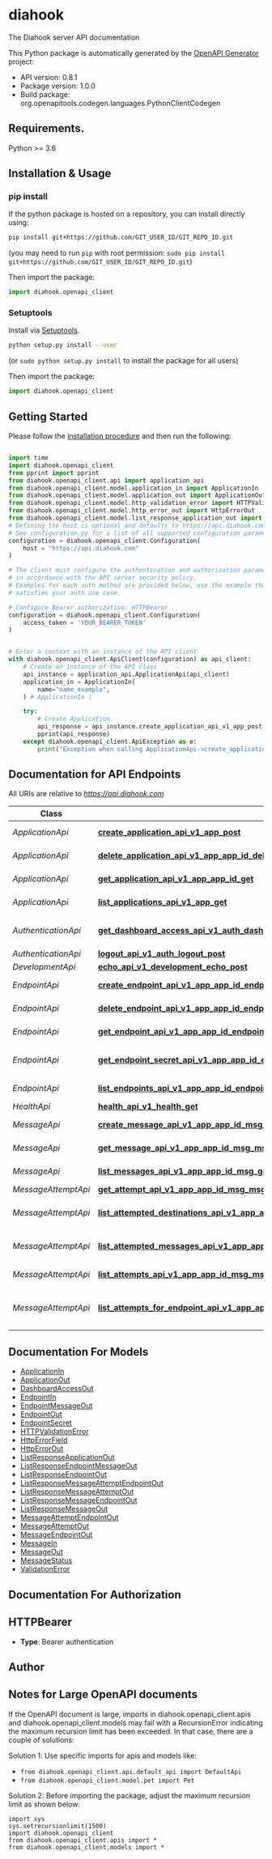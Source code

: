# diahook
The Diahook server API documentation

This Python package is automatically generated by the [OpenAPI Generator](https://openapi-generator.tech) project:

- API version: 0.8.1
- Package version: 1.0.0
- Build package: org.openapitools.codegen.languages.PythonClientCodegen

## Requirements.

Python >= 3.6

## Installation & Usage
### pip install

If the python package is hosted on a repository, you can install directly using:

```sh
pip install git+https://github.com/GIT_USER_ID/GIT_REPO_ID.git
```
(you may need to run `pip` with root permission: `sudo pip install git+https://github.com/GIT_USER_ID/GIT_REPO_ID.git`)

Then import the package:
```python
import diahook.openapi_client
```

### Setuptools

Install via [Setuptools](http://pypi.python.org/pypi/setuptools).

```sh
python setup.py install --user
```
(or `sudo python setup.py install` to install the package for all users)

Then import the package:
```python
import diahook.openapi_client
```

## Getting Started

Please follow the [installation procedure](#installation--usage) and then run the following:

```python

import time
import diahook.openapi_client
from pprint import pprint
from diahook.openapi_client.api import application_api
from diahook.openapi_client.model.application_in import ApplicationIn
from diahook.openapi_client.model.application_out import ApplicationOut
from diahook.openapi_client.model.http_validation_error import HTTPValidationError
from diahook.openapi_client.model.http_error_out import HttpErrorOut
from diahook.openapi_client.model.list_response_application_out import ListResponseApplicationOut
# Defining the host is optional and defaults to https://api.diahook.com
# See configuration.py for a list of all supported configuration parameters.
configuration = diahook.openapi_client.Configuration(
    host = "https://api.diahook.com"
)

# The client must configure the authentication and authorization parameters
# in accordance with the API server security policy.
# Examples for each auth method are provided below, use the example that
# satisfies your auth use case.

# Configure Bearer authorization: HTTPBearer
configuration = diahook.openapi_client.Configuration(
    access_token = 'YOUR_BEARER_TOKEN'
)


# Enter a context with an instance of the API client
with diahook.openapi_client.ApiClient(configuration) as api_client:
    # Create an instance of the API class
    api_instance = application_api.ApplicationApi(api_client)
    application_in = ApplicationIn(
        name="name_example",
    ) # ApplicationIn | 

    try:
        # Create Application
        api_response = api_instance.create_application_api_v1_app_post(application_in)
        pprint(api_response)
    except diahook.openapi_client.ApiException as e:
        print("Exception when calling ApplicationApi->create_application_api_v1_app_post: %s\n" % e)
```

## Documentation for API Endpoints

All URIs are relative to *https://api.diahook.com*

Class | Method | HTTP request | Description
------------ | ------------- | ------------- | -------------
*ApplicationApi* | [**create_application_api_v1_app_post**](docs/ApplicationApi.md#create_application_api_v1_app_post) | **POST** /api/v1/app/ | Create Application
*ApplicationApi* | [**delete_application_api_v1_app_app_id_delete**](docs/ApplicationApi.md#delete_application_api_v1_app_app_id_delete) | **DELETE** /api/v1/app/{app_id}/ | Delete Application
*ApplicationApi* | [**get_application_api_v1_app_app_id_get**](docs/ApplicationApi.md#get_application_api_v1_app_app_id_get) | **GET** /api/v1/app/{app_id}/ | Get Application
*ApplicationApi* | [**list_applications_api_v1_app_get**](docs/ApplicationApi.md#list_applications_api_v1_app_get) | **GET** /api/v1/app/ | List Applications
*AuthenticationApi* | [**get_dashboard_access_api_v1_auth_dashboard_access_app_id_post**](docs/AuthenticationApi.md#get_dashboard_access_api_v1_auth_dashboard_access_app_id_post) | **POST** /api/v1/auth/dashboard_access/{app_id}/ | Get Dashboard Access
*AuthenticationApi* | [**logout_api_v1_auth_logout_post**](docs/AuthenticationApi.md#logout_api_v1_auth_logout_post) | **POST** /api/v1/auth/logout/ | Logout
*DevelopmentApi* | [**echo_api_v1_development_echo_post**](docs/DevelopmentApi.md#echo_api_v1_development_echo_post) | **POST** /api/v1/development/echo/ | Echo
*EndpointApi* | [**create_endpoint_api_v1_app_app_id_endpoint_post**](docs/EndpointApi.md#create_endpoint_api_v1_app_app_id_endpoint_post) | **POST** /api/v1/app/{app_id}/endpoint/ | Create Endpoint
*EndpointApi* | [**delete_endpoint_api_v1_app_app_id_endpoint_endpoint_id_delete**](docs/EndpointApi.md#delete_endpoint_api_v1_app_app_id_endpoint_endpoint_id_delete) | **DELETE** /api/v1/app/{app_id}/endpoint/{endpoint_id}/ | Delete Endpoint
*EndpointApi* | [**get_endpoint_api_v1_app_app_id_endpoint_endpoint_id_get**](docs/EndpointApi.md#get_endpoint_api_v1_app_app_id_endpoint_endpoint_id_get) | **GET** /api/v1/app/{app_id}/endpoint/{endpoint_id}/ | Get Endpoint
*EndpointApi* | [**get_endpoint_secret_api_v1_app_app_id_endpoint_endpoint_id_secret_get**](docs/EndpointApi.md#get_endpoint_secret_api_v1_app_app_id_endpoint_endpoint_id_secret_get) | **GET** /api/v1/app/{app_id}/endpoint/{endpoint_id}/secret/ | Get Endpoint Secret
*EndpointApi* | [**list_endpoints_api_v1_app_app_id_endpoint_get**](docs/EndpointApi.md#list_endpoints_api_v1_app_app_id_endpoint_get) | **GET** /api/v1/app/{app_id}/endpoint/ | List Endpoints
*HealthApi* | [**health_api_v1_health_get**](docs/HealthApi.md#health_api_v1_health_get) | **GET** /api/v1/health/ | Health
*MessageApi* | [**create_message_api_v1_app_app_id_msg_post**](docs/MessageApi.md#create_message_api_v1_app_app_id_msg_post) | **POST** /api/v1/app/{app_id}/msg/ | Create Message
*MessageApi* | [**get_message_api_v1_app_app_id_msg_msg_id_get**](docs/MessageApi.md#get_message_api_v1_app_app_id_msg_msg_id_get) | **GET** /api/v1/app/{app_id}/msg/{msg_id}/ | Get Message
*MessageApi* | [**list_messages_api_v1_app_app_id_msg_get**](docs/MessageApi.md#list_messages_api_v1_app_app_id_msg_get) | **GET** /api/v1/app/{app_id}/msg/ | List Messages
*MessageAttemptApi* | [**get_attempt_api_v1_app_app_id_msg_msg_id_attempt_attempt_id_get**](docs/MessageAttemptApi.md#get_attempt_api_v1_app_app_id_msg_msg_id_attempt_attempt_id_get) | **GET** /api/v1/app/{app_id}/msg/{msg_id}/attempt/{attempt_id}/ | Get Attempt
*MessageAttemptApi* | [**list_attempted_destinations_api_v1_app_app_id_msg_msg_id_endpoint_get**](docs/MessageAttemptApi.md#list_attempted_destinations_api_v1_app_app_id_msg_msg_id_endpoint_get) | **GET** /api/v1/app/{app_id}/msg/{msg_id}/endpoint/ | List Attempted Destinations
*MessageAttemptApi* | [**list_attempted_messages_api_v1_app_app_id_endpoint_endpoint_id_msg_get**](docs/MessageAttemptApi.md#list_attempted_messages_api_v1_app_app_id_endpoint_endpoint_id_msg_get) | **GET** /api/v1/app/{app_id}/endpoint/{endpoint_id}/msg/ | List Attempted Messages
*MessageAttemptApi* | [**list_attempts_api_v1_app_app_id_msg_msg_id_attempt_get**](docs/MessageAttemptApi.md#list_attempts_api_v1_app_app_id_msg_msg_id_attempt_get) | **GET** /api/v1/app/{app_id}/msg/{msg_id}/attempt/ | List Attempts
*MessageAttemptApi* | [**list_attempts_for_endpoint_api_v1_app_app_id_msg_msg_id_endpoint_endpoint_id_attempt_get**](docs/MessageAttemptApi.md#list_attempts_for_endpoint_api_v1_app_app_id_msg_msg_id_endpoint_endpoint_id_attempt_get) | **GET** /api/v1/app/{app_id}/msg/{msg_id}/endpoint/{endpoint_id}/attempt/ | List Attempts For Endpoint


## Documentation For Models

 - [ApplicationIn](docs/ApplicationIn.md)
 - [ApplicationOut](docs/ApplicationOut.md)
 - [DashboardAccessOut](docs/DashboardAccessOut.md)
 - [EndpointIn](docs/EndpointIn.md)
 - [EndpointMessageOut](docs/EndpointMessageOut.md)
 - [EndpointOut](docs/EndpointOut.md)
 - [EndpointSecret](docs/EndpointSecret.md)
 - [HTTPValidationError](docs/HTTPValidationError.md)
 - [HttpErrorField](docs/HttpErrorField.md)
 - [HttpErrorOut](docs/HttpErrorOut.md)
 - [ListResponseApplicationOut](docs/ListResponseApplicationOut.md)
 - [ListResponseEndpointMessageOut](docs/ListResponseEndpointMessageOut.md)
 - [ListResponseEndpointOut](docs/ListResponseEndpointOut.md)
 - [ListResponseMessageAttemptEndpointOut](docs/ListResponseMessageAttemptEndpointOut.md)
 - [ListResponseMessageAttemptOut](docs/ListResponseMessageAttemptOut.md)
 - [ListResponseMessageEndpointOut](docs/ListResponseMessageEndpointOut.md)
 - [ListResponseMessageOut](docs/ListResponseMessageOut.md)
 - [MessageAttemptEndpointOut](docs/MessageAttemptEndpointOut.md)
 - [MessageAttemptOut](docs/MessageAttemptOut.md)
 - [MessageEndpointOut](docs/MessageEndpointOut.md)
 - [MessageIn](docs/MessageIn.md)
 - [MessageOut](docs/MessageOut.md)
 - [MessageStatus](docs/MessageStatus.md)
 - [ValidationError](docs/ValidationError.md)


## Documentation For Authorization


## HTTPBearer

- **Type**: Bearer authentication


## Author




## Notes for Large OpenAPI documents
If the OpenAPI document is large, imports in diahook.openapi_client.apis and diahook.openapi_client.models may fail with a
RecursionError indicating the maximum recursion limit has been exceeded. In that case, there are a couple of solutions:

Solution 1:
Use specific imports for apis and models like:
- `from diahook.openapi_client.api.default_api import DefaultApi`
- `from diahook.openapi_client.model.pet import Pet`

Solution 2:
Before importing the package, adjust the maximum recursion limit as shown below:
```
import sys
sys.setrecursionlimit(1500)
import diahook.openapi_client
from diahook.openapi_client.apis import *
from diahook.openapi_client.models import *
```

